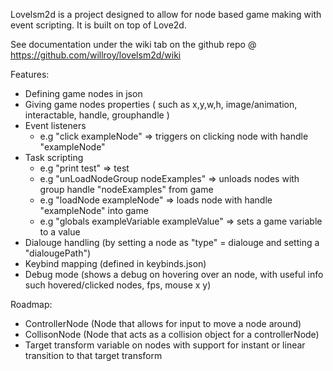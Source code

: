 Lovelsm2d is a project designed to allow for node based game making with event scripting. It is built on top of Love2d.

See documentation under the wiki tab on the github repo @ https://github.com/willroy/lovelsm2d/wiki

Features:

- Defining game nodes in json
- Giving game nodes properties ( such as x,y,w,h, image/animation, interactable, handle, grouphandle )
- Event listeners
	- e.g "click exampleNode" => triggers on clicking node with handle "exampleNode"
- Task scripting
	- e.g "print test" => test
	- e.g "unLoadNodeGroup nodeExamples" => unloads nodes with group handle "nodeExamples" from game
	- e.g "loadNode exampleNode" => loads node with handle "exampleNode" into game
	- e.g "globals exampleVariable exampleValue" => sets a game variable to a value
- Dialouge handling (by setting a node as "type" = dialouge and setting a "dialougePath")
- Keybind mapping (defined in keybinds.json)
- Debug mode (shows a debug on hovering over an node, with useful info such hovered/clicked nodes, fps, mouse x y)

Roadmap:

- ControllerNode (Node that allows for input to move a node around)
- CollisonNode (Node that acts as a collision object for a controllerNode)
- Target transform variable on nodes with support for instant or linear transition to that target transform